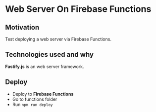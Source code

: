 # Web Server On Firebase Functions

## Motivation
Test deploying a web server via Firebase Functions.

## Technologies used and why
**Fastify.js** is an web server framework.

## Deploy
- Deploy to **Firebase Functions**
- Go to functions folder
- Run ```npm run deploy```
